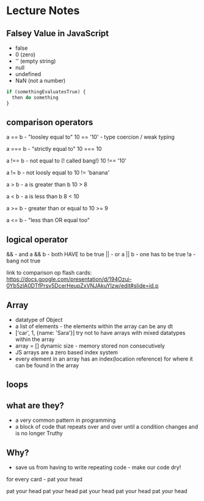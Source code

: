 # Lecture Notes 

## Falsey Value in JavaScript
- false
- 0 (zero)
- '' (empty string)
- null
- undefined
- NaN (not a number)


``` javascript
if (somethingEvaluatesTrue) {
  then do something
}
```

## comparison operators
a == b - "loosley equal to" 10 == '10' - type coercion / weak typing

a === b - "strictly equal to" 10 === 10

a !== b - not equal to (! called bang!)  10 !== '10'

a != b - not loosly equal to 10 != 'banana'

a > b - a is greater than b 10 > 8

a < b - a is less than b 8 < 10

a >= b - greater than or equal to 10 >= 9

a <= b - "less than OR equal too" 

## logical operator

&& - and a && b - both HAVE to be true
|| - or a || b - one has to be true 
!a - bang not true

link to comparison op flash cards: https://docs.google.com/presentation/d/194Ozui-0Yb5zlA0DTfPrsv5DcerHeupZxVNJAkuYIzw/edit#slide=id.p

## Array 
- datatype of Object
- a list of elements - the elements within the array can be any dt
- ['car', 1, {name: 'Sara'}] try not to have arrays with mixed datatypes within the array
- array = [] dynamic size - memory stored non consecutively 
- JS arrays are a zero based index system
- every element in an array has an index(location reference) for where it can be found in the array

## loops

## what are they?
- a very common pattern in programming
- a block of code that repeats over and over until a condition changes and is no longer Truthy

## Why?
- save us from having to write repeating code - make our code dry!

<!-- Dry and readable/understandable are always competing -->
<!-- let fz = "bananas" -->

for every card - pat your head

pat your head 
pat your head 
pat your head 
pat your head 
pat your head 
